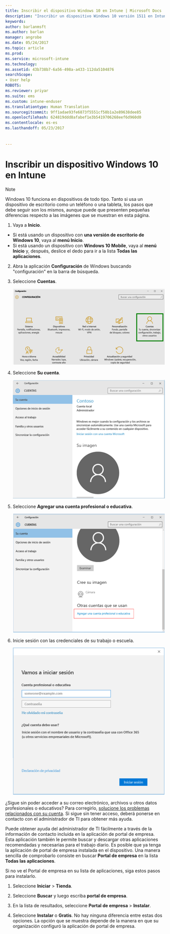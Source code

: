 ```yaml
---
title: Inscribir el dispositivo Windows 10 en Intune | Microsoft Docs
description: "Inscribir un dispositivo Windows 10 versión 1511 en Intune"
keywords: 
author: barlanmsft
ms.author: barlan
manager: angrobe
ms.date: 05/24/2017
ms.topic: article
ms.prod: 
ms.service: microsoft-intune
ms.technology: 
ms.assetid: 43b738b7-6a56-498a-a433-112da5104876
searchScope:
- User help
ROBOTS: 
ms.reviewer: priyar
ms.suite: ems
ms.custom: intune-enduser
ms.translationtype: Human Translation
ms.sourcegitcommit: 9ff1adae93fe6873f5551cf58b1a2e89638dee85
ms.openlocfilehash: 624819ddd8afabef1e3b5419706268eef6d960d0
ms.contentlocale: es-es
ms.lasthandoff: 05/23/2017


---
```


# <a name="enroll-your-windows-10-device-in-intune"></a>Inscribir un dispositivo Windows 10 en Intune

  > [!NOTE]
  > Windows 10 funciona en dispositivos de todo tipo. Tanto si usa un dispositivo de escritorio como un teléfono o una tableta, los pasos que debe seguir son los mismos, aunque puede que presenten pequeñas diferencias respecto a las imágenes que se muestran en esta página.

1.  Vaya a **Inicio**.

  - Si está usando un dispositivo con **una versión de escritorio de Windows 10**, vaya al **menú Inicio**.
  - Si está usando un dispositivo con **Windows 10 Mobile**, vaya al **menú Inicio** y, después, deslice el dedo para ir a la lista **Todas las aplicaciones**.

2. Abra la aplicación **Configuración** de Windows buscando "configuración" en la barra de búsqueda.

3. Seleccione **Cuentas**.

    ![Vaya a Configuración y a Cuentas](./media/W10-enroll-1-settings-accounts.png)

4. Seleccione **Su cuenta**.

    ![Seleccionar la cuenta](./media/W10-enroll-2-accounts-your-account.png)

5. Seleccione **Agregar una cuenta profesional o educativa**.

    ![Seleccionar agregar una cuenta profesional o educativa](./media/w10-enroll-3-add-work-school-acct.png)

6. Inicie sesión con las credenciales de su trabajo o escuela.

    ![Iniciar sesión](./media/W10-enroll-4-sign-in.png)

¿Sigue sin poder acceder a su correo electrónico, archivos u otros datos profesionales o educativos? Para corregirlo, [solucione los problemas relacionados con su cuenta](troubleshoot-your-windows-10-device-windows.md#troubleshooting-steps-to-follow-if-you-see-your-account). Si sigue sin tener acceso, deberá ponerse en contacto con el administrador de TI para obtener más ayuda.

Puede obtener ayuda del administrador de TI fácilmente a través de la información de contacto incluida en la aplicación de portal de empresa. Esta aplicación también le permite buscar y descargar otras aplicaciones recomendadas y necesarias para el trabajo diario. Es posible que ya tenga la aplicación de portal de empresa instalada en el dispositivo. Una manera sencilla de comprobarlo consiste en buscar __Portal de empresa__ en la lista __Todas las aplicaciones__.

Si no ve el Portal de empresa en su lista de aplicaciones, siga estos pasos para instalarlo.

1. Seleccione **Iniciar** > **Tienda**.

2. Seleccione **Buscar** y luego escriba **portal de empresa**.

3. En la lista de resultados, seleccione **Portal de empresa** > **Instalar**.

4. Seleccione **Instalar** o **Gratis**. No hay ninguna diferencia entre estas dos opciones. La opción que se muestra depende de la manera en que su organización configuró la aplicación de portal de empresa.

